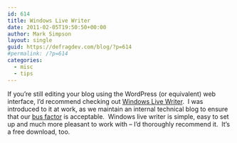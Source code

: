 ```yaml
---
id: 614
title: Windows Live Writer
date: 2011-02-05T19:50:50+00:00
author: Mark Simpson
layout: single
guid: https://defragdev.com/blog/?p=614
#permalink: /?p=614
categories:
  - misc
  - tips
---
```

If you’re still editing your blog using the WordPress (or equivalent) web interface, I’d recommend checking out [Windows Live Writer](http://explore.live.com/windows-live-writer?os=other).&#160; I was introduced to it at work, as we maintain an internal technical blog to ensure that our [bus factor](http://en.wikipedia.org/wiki/Bus_factor) is acceptable.&#160; Windows live writer is simple, easy to set up and much more pleasant to work with – I’d thoroughly recommend it.&#160; It’s a free download, too.